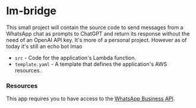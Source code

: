 # lm-bridge

This small project will contain the source code to send messages from a WhatsApp chat as prompts to ChatGPT and return its response without the need of an OpenAI API key. It's more of a personal project. However as of today it's still an echo bot lmao

- `src` - Code for the application's Lambda function.
- `template.yaml` - A template that defines the application's AWS resources.

### Resources

This app requires you to have access to the [WhatsApp Business API](https://developers.facebook.com/docs/whatsapp/cloud-api/get-started). 
